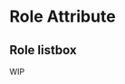 # Role Attribute
## Role listbox

WIP
<!--
<ul role="listbox">
    <li>
        <button>Option 1</button>
     </li>
    <li>
        <button>Option 2</button>
     </li>
    <li>
        <button>Option 3</button>
     </li>
</ul>

<ul role="listbox">
    <li role="listitem">
        <button>Option 1</button>
     </li>
    <li role="listitem">
        <button>Option 2</button>
     </li>
    <li role="listitem">
        <button>Option 3</button>
     </li>
</ul>
-->
